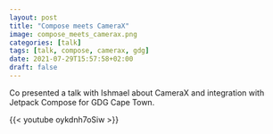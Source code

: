 ```yaml
---
layout: post
title: "Compose meets CameraX"
image: compose_meets_camerax.png
categories: [talk]
tags: [talk, compose, camerax, gdg]
date: 2021-07-29T15:57:58+02:00
draft: false
---
```

Co presented a talk with Ishmael about CameraX and integration with Jetpack Compose for GDG Cape Town.


{{< youtube oykdnh7oSiw >}}
